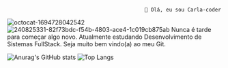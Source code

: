                                                  👋 Olá, eu sou Carla-coder

![octocat-1694728042542](https://github.com/Carla-coder/Carla-coder/assets/128012862/4df32257-e69b-475f-8dc0-a49bf5204ec2)
![240825331-82f73bdc-f54b-4803-ace4-1c019cb875ab](https://github.com/Carla-coder/Carla-coder/assets/128012862/d76c7002-f2f7-4169-a074-a88bf25dcb34) 
Nunca é tarde para começar algo novo. Atualmente estudando Desenvolvimento de Sistemas FullStack.
              Seja muito bem vindo(a) ao meu Git.

![Anurag's GitHub stats](https://github-readme-stats.vercel.app/api?username=Carla-coder&show_icons=true&theme=cobalt) ![Top Langs](https://github-readme-stats.vercel.app/api/top-langs/?username=Carla-coder&layout=compact) 



  
